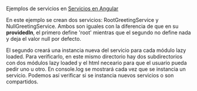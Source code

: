 Ejemplos de servicios en [Servicios en Angular](https://chuidiang.org/index.php?title=Servicios_en_Angular)

En este ejemplo se crean dos servicios: RootGreetingService y NullGreetingService. Ambos son iguales con la diferencia
de que en su **providedIn**, el primero define 'root' mientras que el segundo no define nada y deja el valor null por defecto.

El segundo creará una instancia nueva del servicio para cada módulo lazy loaded. Para verificarlo, en este mismo directorio hay dos
subdirectorios con dos módulos lazy loaded y el html neceario para que el usuario pueda pedir uno u otro. En console.log se mostrará
cada vez que se instancia un servicio. Podemos así verificar si se instancia nuevos servicios o son compartidos.